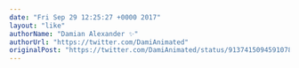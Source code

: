 ```yaml
---
date: "Fri Sep 29 12:25:27 +0000 2017"
layout: "like"
authorName: "Damian Alexander ✨"
authorUrl: "https://twitter.com/DamiAnimated"
originalPost: "https://twitter.com/DamiAnimated/status/913741509459107841"
---
```

